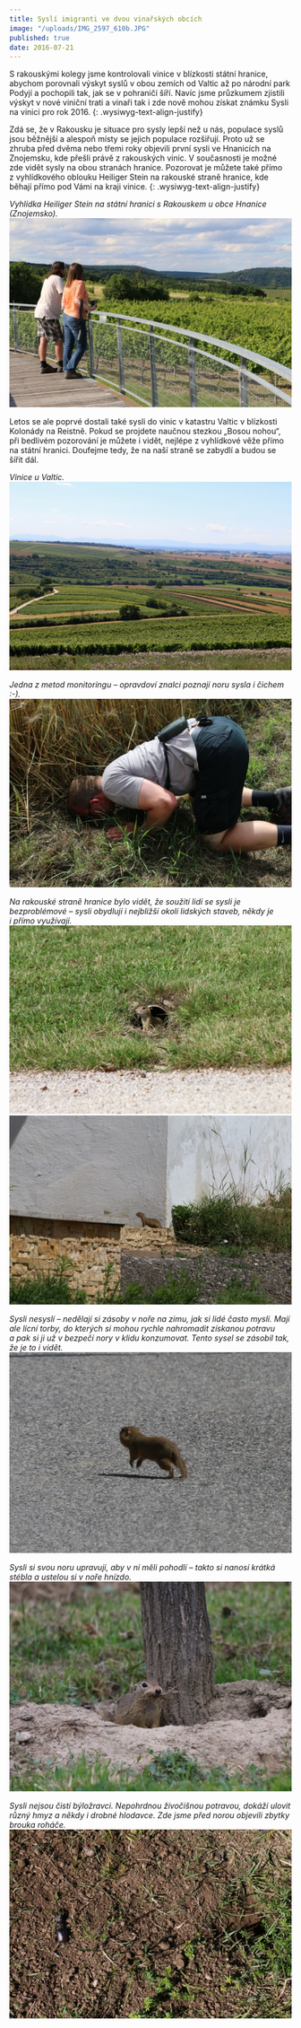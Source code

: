 ```yaml
---
title: Syslí imigranti ve dvou vinařských obcích
image: "/uploads/IMG_2597_610b.JPG"
published: true
date: 2016-07-21
---
```

S rakouskými kolegy jsme kontrolovali vinice v blízkosti státní hranice,
abychom porovnali výskyt syslů v obou zemích od Valtic až po národní
park Podyjí a pochopili tak, jak se v pohraničí šíří. Navíc jsme
průzkumem zjistili výskyt v nové viniční trati a vinaři tak i zde nově
mohou získat známku Sysli na vinici pro rok 2016.
{: .wysiwyg-text-align-justify}

Zdá se, že v Rakousku je situace pro sysly lepší než u nás, populace
syslů jsou běžnější a alespoň místy se jejich populace rozšiřují. Proto
už se zhruba před dvěma nebo třemi roky objevili první sysli ve
Hnanicích na Znojemsku, kde přešli právě z rakouských
vinic. V současnosti je možné zde vidět sysly na obou stranách
hranice. Pozorovat je můžete také přímo z vyhlídkového oblouku Heiliger
Stein na rakouské straně hranice, kde běhají přímo pod Vámi na kraji
vinice.
{: .wysiwyg-text-align-justify}

*Vyhlídka Heiliger Stein na státní hranici s Rakouskem u obce Hnanice
(Znojemsko).*
![](/uploads/IMG_2643_.JPG)

Letos se ale poprvé dostali také sysli do vinic v katastru Valtic
v blízkosti Kolonády na Reistně. Pokud se projdete naučnou stezkou
„Bosou nohou“, při bedlivém pozorování je můžete i vidět, nejlépe
z vyhlídkové věže přímo na státní hranici. Doufejme tedy, že na naší
straně se zabydlí a budou se šířit dál.

*Vinice u Valtic.*
![](/uploads/a_IMG_2556b_610.JPG)

*Jedna z metod monitoringu – opravdoví znalci poznají noru sysla
i čichem :-).*
![](/uploads/a_IMG_2624_610.JPG)

*Na rakouské straně hranice bylo vidět, že soužití lidí se sysli je
bezproblémové – sysli obydlují i nejbližší okolí lidských staveb, někdy
je i přímo využívají.*
![](/uploads/a_IMG_2635_610.JPG)
![](/uploads/a_IMG_2592_610.JPG)

*Sysli nesyslí – nedělají si zásoby v noře na zimu, jak si lidé často
myslí. Mají ale lícní torby, do kterých si mohou rychle nahromadit
získanou potravu a pak si ji už v bezpečí nory v klidu konzumovat. Tento
sysel se zásobil tak, že je to i vidět.*
![](/uploads/a_IMG_2590_610.JPG)

*Sysli si svou noru upravují, aby v ní měli pohodlí – takto si nanosí
krátká stébla a ustelou si v noře hnízdo.*
![](/uploads/a_IMG_2615_610.JPG)

*Sysli nejsou čistí býložravci. Nepohrdnou živočišnou potravou, dokáží
ulovit různý hmyz a někdy i drobné hlodavce. Zde jsme před norou
objevili zbytky brouka roháče.*
![](/uploads/a_IMG_2551_610.JPG)
